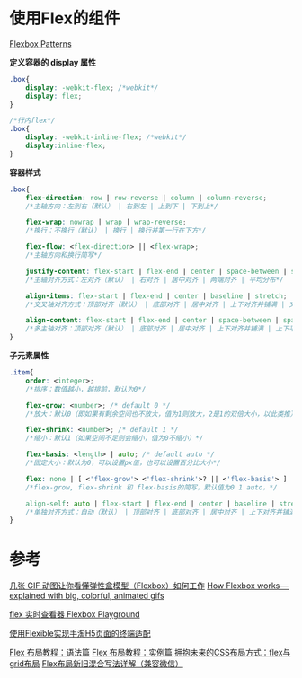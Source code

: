  


# 使用Flex的组件
[Flexbox Patterns](http://www.flexboxpatterns.com/home)

**定义容器的 display 属性**
```css
.box{
    display: -webkit-flex; /*webkit*/
    display: flex;
}

/*行内flex*/
.box{
    display: -webkit-inline-flex; /*webkit*/
    display:inline-flex;
}
```

**容器样式**
```css
.box{
    flex-direction: row | row-reverse | column | column-reverse;
    /*主轴方向：左到右（默认） | 右到左 | 上到下 | 下到上*/

    flex-wrap: nowrap | wrap | wrap-reverse;
    /*换行：不换行（默认） | 换行 | 换行并第一行在下方*/

    flex-flow: <flex-direction> || <flex-wrap>;
    /*主轴方向和换行简写*/

    justify-content: flex-start | flex-end | center | space-between | space-around;
    /*主轴对齐方式：左对齐（默认） | 右对齐 | 居中对齐 | 两端对齐 | 平均分布*/

    align-items: flex-start | flex-end | center | baseline | stretch;
    /*交叉轴对齐方式：顶部对齐（默认） | 底部对齐 | 居中对齐 | 上下对齐并铺满 | 文本基线对齐*/

    align-content: flex-start | flex-end | center | space-between | space-around | stretch;
    /*多主轴对齐：顶部对齐（默认） | 底部对齐 | 居中对齐 | 上下对齐并铺满 | 上下平均分布*/
}
```


**子元素属性**
```css
.item{
    order: <integer>;
    /*排序：数值越小，越排前，默认为0*/

    flex-grow: <number>; /* default 0 */
    /*放大：默认0（即如果有剩余空间也不放大，值为1则放大，2是1的双倍大小，以此类推）*/

    flex-shrink: <number>; /* default 1 */
    /*缩小：默认1（如果空间不足则会缩小，值为0不缩小）*/

    flex-basis: <length> | auto; /* default auto */
    /*固定大小：默认为0，可以设置px值，也可以设置百分比大小*/

    flex: none | [ <'flex-grow'> <'flex-shrink'>? || <'flex-basis'> ]
    /*flex-grow, flex-shrink 和 flex-basis的简写，默认值为0 1 auto，*/

    align-self: auto | flex-start | flex-end | center | baseline | stretch;
    /*单独对齐方式：自动（默认） | 顶部对齐 | 底部对齐 | 居中对齐 | 上下对齐并铺满 | 文本基线对齐*/
}
```

# 参考

[几张 GIF 动图让你看懂弹性盒模型（Flexbox）如何工作](https://llp0574.github.io/2017/02/10/an-animated-guide-to-flexbox/)
[How Flexbox works — explained with big, colorful, animated gifs](https://medium.freecodecamp.com/an-animated-guide-to-flexbox-d280cf6afc35#.5v5r5vbkn)

[flex 实时查看器 Flexbox Playground](https://demos.scotch.io/visual-guide-to-css3-flexbox-flexbox-playground/demos/)

[使用Flexible实现手淘H5页面的终端适配](http://www.w3cplus.com/mobile/lib-flexible-for-html5-layout.html)

[Flex 布局教程：语法篇](http://www.ruanyifeng.com/blog/2015/07/flex-grammar.html)
[Flex 布局教程：实例篇](http://www.ruanyifeng.com/blog/2015/07/flex-examples.html)
[拥抱未来的CSS布局方式：flex与grid布局](http://www.xingbofeng.com/css-grid-flex/)
[Flex布局新旧混合写法详解（兼容微信）](https://segmentfault.com/a/1190000003978624)

